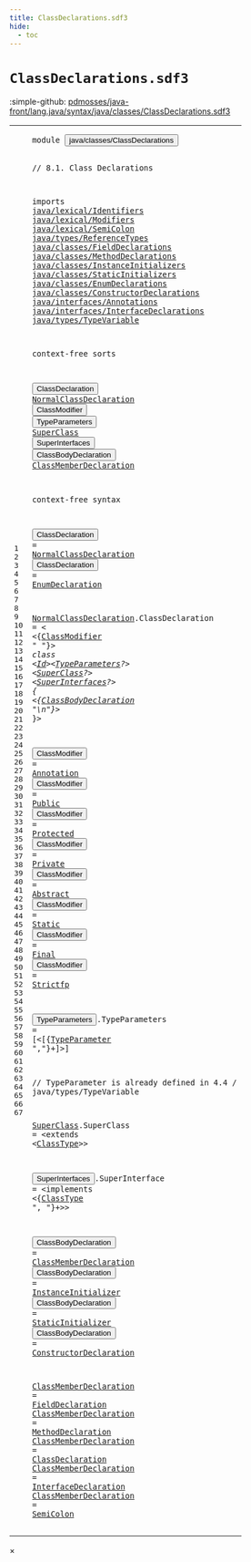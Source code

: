 ```yaml
---
title: ClassDeclarations.sdf3
hide:
  - toc
---
```


# `ClassDeclarations.sdf3`

:simple-github: [pdmosses/java-front/lang.java/syntax/java/classes/ClassDeclarations.sdf3]

[pdmosses/java-front/lang.java/syntax/java/classes/ClassDeclarations.sdf3]: https://github.com/pdmosses/java-front/blob/master/lang.java/syntax/java/classes/ClassDeclarations.sdf3 "The source file on GitHub"

<div class="sdf3"><table class="highlighttable"><tbody><tr><td class="linenos"><div class="linenodiv"><pre><span></span>1
2
3
4
5
6
7
8
9
10
11
12
13
14
15
16
17
18
19
20
21
22
23
24
25
26
27
28
29
30
31
32
33
34
35
36
37
38
39
40
41
42
43
44
45
46
47
48
49
50
51
52
53
54
55
56
57
58
59
60
61
62
63
64
65
66
67
</pre></div></td>
<td class="code"><pre><code><span class="keyword">module</span> <button class="modal-open" id="java/classes/ClassDeclarations_1_8" title="a definition with multiple references" data-urls="../ConstructorDeclarations.sdf3/#java/classes/ClassDeclarations line 6_3; ../EnumDeclarations.sdf3/#java/classes/ClassDeclarations line 7_3; ../Main.sdf3/#java/classes/ClassDeclarations line 6_3; ../MethodDeclarations.sdf3/#java/classes/ClassDeclarations line 7_3; ../../expressions/ClassInstanceCreation.sdf3/#java/classes/ClassDeclarations line 10_3; ../../interfaces/AnnotationTypes.sdf3/#java/classes/ClassDeclarations line 13_3; ../../interfaces/InterfaceDeclarations.sdf3/#java/classes/ClassDeclarations line 9_3; ../../packages/TypeDeclarations.sdf3/#java/classes/ClassDeclarations line 7_3; ../../statements/Blocks.sdf3/#java/classes/ClassDeclarations line 6_3">java/classes/ClassDeclarations</button>

<span class="layout">// 8.1. Class Declarations</span>

<span class="keyword">imports</span>
  <a href="../../lexical/Identifiers.sdf3/#java/lexical/Identifiers_1_8" id="java/lexical/Identifiers_6_3" title="a reference to a single-file definition">java/lexical/Identifiers</a>
  <a href="../../lexical/Modifiers.sdf3/#java/lexical/Modifiers_1_8" id="java/lexical/Modifiers_7_3" title="a reference to a single-file definition">java/lexical/Modifiers</a>
  <a href="../../lexical/SemiColon.sdf3/#java/lexical/SemiColon_1_8" id="java/lexical/SemiColon_8_3" title="a reference to a single-file definition">java/lexical/SemiColon</a>
  <a href="../../types/ReferenceTypes.sdf3/#java/types/ReferenceTypes_1_8" id="java/types/ReferenceTypes_9_3" title="a reference to a single-file definition">java/types/ReferenceTypes</a>
  <a href="../FieldDeclarations.sdf3/#java/classes/FieldDeclarations_1_8" id="java/classes/FieldDeclarations_10_3" title="a reference to a single-file definition">java/classes/FieldDeclarations</a>
  <a href="../MethodDeclarations.sdf3/#java/classes/MethodDeclarations_1_8" id="java/classes/MethodDeclarations_11_3" title="a reference to a single-file definition">java/classes/MethodDeclarations</a>
  <a href="../InstanceInitializers.sdf3/#java/classes/InstanceInitializers_1_8" id="java/classes/InstanceInitializers_12_3" title="a reference to a single-file definition">java/classes/InstanceInitializers</a>
  <a href="../StaticInitializers.sdf3/#java/classes/StaticInitializers_1_8" id="java/classes/StaticInitializers_13_3" title="a reference to a single-file definition">java/classes/StaticInitializers</a>
  <a href="../EnumDeclarations.sdf3/#java/classes/EnumDeclarations_1_8" id="java/classes/EnumDeclarations_14_3" title="a reference to a single-file definition">java/classes/EnumDeclarations</a>
  <a href="../ConstructorDeclarations.sdf3/#java/classes/ConstructorDeclarations_1_8" id="java/classes/ConstructorDeclarations_15_3" title="a reference to a single-file definition">java/classes/ConstructorDeclarations</a>
  <a href="../../interfaces/Annotations.sdf3/#java/interfaces/Annotations_1_8" id="java/interfaces/Annotations_16_3" title="a reference to a single-file definition">java/interfaces/Annotations</a>
  <a href="../../interfaces/InterfaceDeclarations.sdf3/#java/interfaces/InterfaceDeclarations_1_8" id="java/interfaces/InterfaceDeclarations_17_3" title="a reference to a single-file definition">java/interfaces/InterfaceDeclarations</a>
  <a href="../../types/TypeVariable.sdf3/#java/types/TypeVariable_1_8" id="java/types/TypeVariable_18_3" title="a reference to a single-file definition">java/types/TypeVariable</a>

<span class="keyword">context-free sorts</span>

  <button class="modal-open" id="ClassDeclaration_22_3" title="a definition with multiple references" data-urls="#ClassDeclaration line 65_28; ../../interfaces/AnnotationTypes.sdf3/#ClassDeclaration line 33_37; ../../interfaces/InterfaceDeclarations.sdf3/#ClassDeclaration line 45_32; ../../packages/TypeDeclarations.sdf3/#ClassDeclaration line 16_21; ../../statements/Blocks.sdf3/#ClassDeclaration line 22_22">ClassDeclaration</button>
  <a href="#NormalClassDeclaration_33_22" id="NormalClassDeclaration_23_3" title="a definition with a single reference">NormalClassDeclaration</a>
  <button class="modal-open" id="ClassModifier_24_3" title="a definition with multiple references" data-urls="#ClassModifier line 37_5; ../EnumDeclarations.sdf3/#ClassModifier line 21_5, 26_5">ClassModifier</button>
  <button class="modal-open" id="TypeParameters_25_3" title="a definition with multiple references" data-urls="#TypeParameters line 37_37; ../ConstructorDeclarations.sdf3/#TypeParameters line 25_33; ../MethodDeclarations.sdf3/#TypeParameters line 37_4; ../../interfaces/InterfaceDeclarations.sdf3/#TypeParameters line 27_45">TypeParameters</button>
  <a href="#SuperClass_37_55" id="SuperClass_26_3" title="a definition with a single reference">SuperClass</a>
  <button class="modal-open" id="SuperInterfaces_27_3" title="a definition with multiple references" data-urls="#SuperInterfaces line 37_69; ../EnumDeclarations.sdf3/#SuperInterfaces line 21_37, 26_37">SuperInterfaces</button>
  <button class="modal-open" id="ClassBodyDeclaration_28_3" title="a definition with multiple references" data-urls="#ClassBodyDeclaration line 38_7; ../EnumDeclarations.sdf3/#ClassBodyDeclaration line 32_7, 38_45; ../../expressions/ClassInstanceCreation.sdf3/#ClassBodyDeclaration line 28_7">ClassBodyDeclaration</button>
  <a href="#ClassMemberDeclaration_58_26" id="ClassMemberDeclaration_29_3" title="a definition with a single reference">ClassMemberDeclaration</a>

<span class="keyword">context-free syntax</span>
  
  <button class="modal-open" id="ClassDeclaration_33_3" title="a definition with multiple references" data-urls="#ClassDeclaration line 65_28; ../../interfaces/AnnotationTypes.sdf3/#ClassDeclaration line 33_37; ../../interfaces/InterfaceDeclarations.sdf3/#ClassDeclaration line 45_32; ../../packages/TypeDeclarations.sdf3/#ClassDeclaration line 16_21; ../../statements/Blocks.sdf3/#ClassDeclaration line 22_22">ClassDeclaration</button> = <a href="#NormalClassDeclaration_23_3" id="NormalClassDeclaration_33_22" title="a reference to a single-file definition">NormalClassDeclaration</a>
  <button class="modal-open" id="ClassDeclaration_34_3" title="a definition with multiple references" data-urls="#ClassDeclaration line 65_28; ../../interfaces/AnnotationTypes.sdf3/#ClassDeclaration line 33_37; ../../interfaces/InterfaceDeclarations.sdf3/#ClassDeclaration line 45_32; ../../packages/TypeDeclarations.sdf3/#ClassDeclaration line 16_21; ../../statements/Blocks.sdf3/#ClassDeclaration line 22_22">ClassDeclaration</button>  = <a href="../EnumDeclarations.sdf3/#EnumDeclaration_13_3" id="EnumDeclaration_34_23" title="a reference to a single-file definition">EnumDeclaration</a>
  
  <a href="#NormalClassDeclaration_33_22" id="NormalClassDeclaration_36_3" title="a definition with a single reference">NormalClassDeclaration</a>.<span class="cons_Constructor"><span id="ClassDeclaration_36_26" title="a definition with no references">ClassDeclaration</span></span> = &lt;
  &lt;{<a href="#ClassModifier_24_3" id="ClassModifier_37_5" title="a reference to a single-file definition">ClassModifier</a> <span class="cons_Lit">" "</span>}*&gt; <span class="cons_String">class</span> &lt;<a href="../../lexical/Identifiers.sdf3/#Id_15_3" id="Id_37_33" title="a reference to a single-file definition">Id</a>&gt;&lt;<a href="#TypeParameters_25_3" id="TypeParameters_37_37" title="a reference to a single-file definition">TypeParameters</a>?&gt; &lt;<a href="#SuperClass_26_3" id="SuperClass_37_55" title="a reference to a single-file definition">SuperClass</a>?&gt; &lt;<a href="#SuperInterfaces_27_3" id="SuperInterfaces_37_69" title="a reference to a single-file definition">SuperInterfaces</a>?&gt; <span class="cons_String">{</span>
    &lt;{<a href="#ClassBodyDeclaration_28_3" id="ClassBodyDeclaration_38_7" title="a reference to a single-file definition">ClassBodyDeclaration</a> <span class="cons_Lit">"\n"</span>}*&gt;
  <span class="cons_String">}</span>&gt;
  
  <button class="modal-open" id="ClassModifier_41_3" title="a definition with multiple references" data-urls="#ClassModifier line 37_5; ../EnumDeclarations.sdf3/#ClassModifier line 21_5, 26_5">ClassModifier</button> = <a href="../../interfaces/Annotations.sdf3/#Annotation_12_3" id="Annotation_41_19" title="a reference to a single-file definition">Annotation</a>
  <button class="modal-open" id="ClassModifier_42_3" title="a definition with multiple references" data-urls="#ClassModifier line 37_5; ../EnumDeclarations.sdf3/#ClassModifier line 21_5, 26_5">ClassModifier</button> = <a href="../../lexical/Modifiers.sdf3/#Public_14_3" id="Public_42_19" title="a reference to a single-file definition">Public</a>
  <button class="modal-open" id="ClassModifier_43_3" title="a definition with multiple references" data-urls="#ClassModifier line 37_5; ../EnumDeclarations.sdf3/#ClassModifier line 21_5, 26_5">ClassModifier</button> = <a href="../../lexical/Modifiers.sdf3/#Protected_13_3" id="Protected_43_19" title="a reference to a single-file definition">Protected</a>
  <button class="modal-open" id="ClassModifier_44_3" title="a definition with multiple references" data-urls="#ClassModifier line 37_5; ../EnumDeclarations.sdf3/#ClassModifier line 21_5, 26_5">ClassModifier</button> = <a href="../../lexical/Modifiers.sdf3/#Private_12_3" id="Private_44_19" title="a reference to a single-file definition">Private</a>
  <button class="modal-open" id="ClassModifier_45_3" title="a definition with multiple references" data-urls="#ClassModifier line 37_5; ../EnumDeclarations.sdf3/#ClassModifier line 21_5, 26_5">ClassModifier</button> = <a href="../../lexical/Modifiers.sdf3/#Abstract_8_3" id="Abstract_45_19" title="a reference to a single-file definition">Abstract</a>
  <button class="modal-open" id="ClassModifier_46_3" title="a definition with multiple references" data-urls="#ClassModifier line 37_5; ../EnumDeclarations.sdf3/#ClassModifier line 21_5, 26_5">ClassModifier</button> = <a href="../../lexical/Modifiers.sdf3/#Static_15_3" id="Static_46_19" title="a reference to a single-file definition">Static</a>
  <button class="modal-open" id="ClassModifier_47_3" title="a definition with multiple references" data-urls="#ClassModifier line 37_5; ../EnumDeclarations.sdf3/#ClassModifier line 21_5, 26_5">ClassModifier</button> = <a href="../../lexical/Modifiers.sdf3/#Final_10_3" id="Final_47_19" title="a reference to a single-file definition">Final</a>
  <button class="modal-open" id="ClassModifier_48_3" title="a definition with multiple references" data-urls="#ClassModifier line 37_5; ../EnumDeclarations.sdf3/#ClassModifier line 21_5, 26_5">ClassModifier</button> = <a href="../../lexical/Modifiers.sdf3/#Strictfp_16_3" id="Strictfp_48_19" title="a reference to a single-file definition">Strictfp</a>
  
  <button class="modal-open" id="TypeParameters_50_3" title="a definition with multiple references" data-urls="#TypeParameters line 37_37; ../ConstructorDeclarations.sdf3/#TypeParameters line 25_33; ../MethodDeclarations.sdf3/#TypeParameters line 37_4; ../../interfaces/InterfaceDeclarations.sdf3/#TypeParameters line 27_45">TypeParameters</button>.<span class="cons_Constructor"><span id="TypeParameters_50_18" title="a definition with no references">TypeParameters</span></span>               = [<span class="cons_String">&lt;</span>[{<a href="../../types/TypeVariable.sdf3/#TypeParameter_12_3" id="TypeParameter_50_53" title="a reference to a single-file definition">TypeParameter</a> <span class="cons_Lit">","</span>}+]<span class="cons_String">&gt;</span>]

  <span class="layout">// TypeParameter is already defined in 4.4 / java/types/TypeVariable</span>

  <a href="#SuperClass_37_55" id="SuperClass_54_3" title="a definition with a single reference">SuperClass</a>.<span class="cons_Constructor"><span id="SuperClass_54_14" title="a definition with no references">SuperClass</span></span> = &lt;<span class="cons_String">extends</span> &lt;<a href="../../types/ReferenceTypes.sdf3/#ClassType_14_3" id="ClassType_54_37" title="a reference to a single-file definition">ClassType</a>&gt;&gt;
  
  <button class="modal-open" id="SuperInterfaces_56_3" title="a definition with multiple references" data-urls="#SuperInterfaces line 37_69; ../EnumDeclarations.sdf3/#SuperInterfaces line 21_37, 26_37">SuperInterfaces</button>.<span class="cons_Constructor"><span id="SuperInterface_56_19" title="a definition with no references">SuperInterface</span></span> = &lt;<span class="cons_String">implements</span> &lt;{<a href="../../types/ReferenceTypes.sdf3/#ClassType_14_3" id="ClassType_56_50" title="a reference to a single-file definition">ClassType</a> <span class="cons_Lit">", "</span>}+&gt;&gt;
  
  <button class="modal-open" id="ClassBodyDeclaration_58_3" title="a definition with multiple references" data-urls="#ClassBodyDeclaration line 38_7; ../EnumDeclarations.sdf3/#ClassBodyDeclaration line 32_7, 38_45; ../../expressions/ClassInstanceCreation.sdf3/#ClassBodyDeclaration line 28_7">ClassBodyDeclaration</button> = <a href="#ClassMemberDeclaration_29_3" id="ClassMemberDeclaration_58_26" title="a reference to a single-file definition">ClassMemberDeclaration</a>
  <button class="modal-open" id="ClassBodyDeclaration_59_3" title="a definition with multiple references" data-urls="#ClassBodyDeclaration line 38_7; ../EnumDeclarations.sdf3/#ClassBodyDeclaration line 32_7, 38_45; ../../expressions/ClassInstanceCreation.sdf3/#ClassBodyDeclaration line 28_7">ClassBodyDeclaration</button>  = <a href="../InstanceInitializers.sdf3/#InstanceInitializer_10_3" id="InstanceInitializer_59_27" title="a reference to a single-file definition">InstanceInitializer</a>
  <button class="modal-open" id="ClassBodyDeclaration_60_3" title="a definition with multiple references" data-urls="#ClassBodyDeclaration line 38_7; ../EnumDeclarations.sdf3/#ClassBodyDeclaration line 32_7, 38_45; ../../expressions/ClassInstanceCreation.sdf3/#ClassBodyDeclaration line 28_7">ClassBodyDeclaration</button>  = <a href="../StaticInitializers.sdf3/#StaticInitializer_10_3" id="StaticInitializer_60_27" title="a reference to a single-file definition">StaticInitializer</a>
  <button class="modal-open" id="ClassBodyDeclaration_61_3" title="a definition with multiple references" data-urls="#ClassBodyDeclaration line 38_7; ../EnumDeclarations.sdf3/#ClassBodyDeclaration line 32_7, 38_45; ../../expressions/ClassInstanceCreation.sdf3/#ClassBodyDeclaration line 28_7">ClassBodyDeclaration</button>  = <a href="../ConstructorDeclarations.sdf3/#ConstructorDeclaration_18_3" id="ConstructorDeclaration_61_27" title="a reference to a single-file definition">ConstructorDeclaration</a>
  
  <a href="#ClassMemberDeclaration_58_26" id="ClassMemberDeclaration_63_3" title="a definition with a single reference">ClassMemberDeclaration</a> = <a href="../FieldDeclarations.sdf3/#FieldDeclaration_17_3" id="FieldDeclaration_63_28" title="a reference to a single-file definition">FieldDeclaration</a>
  <a href="#ClassMemberDeclaration_58_26" id="ClassMemberDeclaration_64_3" title="a definition with a single reference">ClassMemberDeclaration</a> = <a href="../MethodDeclarations.sdf3/#MethodDeclaration_15_3" id="MethodDeclaration_64_28" title="a reference to a single-file definition">MethodDeclaration</a>
  <a href="#ClassMemberDeclaration_58_26" id="ClassMemberDeclaration_65_3" title="a definition with a single reference">ClassMemberDeclaration</a> = <a href="#ClassDeclaration_22_3" id="ClassDeclaration_65_28" title="a reference to a single-file definition">ClassDeclaration</a>
  <a href="#ClassMemberDeclaration_58_26" id="ClassMemberDeclaration_66_3" title="a definition with a single reference">ClassMemberDeclaration</a> = <a href="../../interfaces/InterfaceDeclarations.sdf3/#InterfaceDeclaration_18_3" id="InterfaceDeclaration_66_28" title="a reference to a single-file definition">InterfaceDeclaration</a>
  <a href="#ClassMemberDeclaration_58_26" id="ClassMemberDeclaration_67_3" title="a definition with a single reference">ClassMemberDeclaration</a> = <a href="../../lexical/SemiColon.sdf3/#SemiColon_8_3" id="SemiColon_67_28" title="a reference to a single-file definition">SemiColon</a>
</code></pre></td></tr></tbody></table></div>

<div id="modal">
  <div id="modal-content">
    <span id="modal-close">&times;</span>
    <h2 id="modal-h2"></h2>
    <p  id="modal-p"></p>
    <ul id="modal-ul"></ul>
  </div>
</div>

